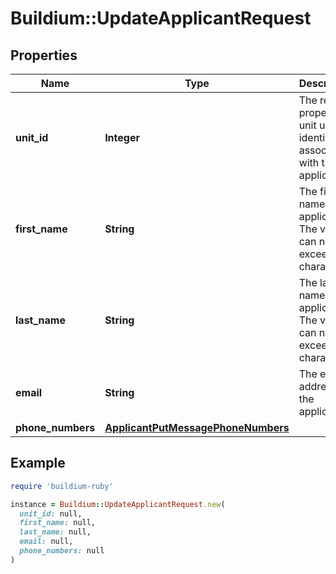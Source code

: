# Buildium::UpdateApplicantRequest

## Properties

| Name | Type | Description | Notes |
| ---- | ---- | ----------- | ----- |
| **unit_id** | **Integer** | The rental property unit unique identifier to associate with the applicant. | [optional] |
| **first_name** | **String** | The first name of the applicant. The value can not exceed 127 characters. |  |
| **last_name** | **String** | The last name of the applicant. The value can not exceed 127 characters. |  |
| **email** | **String** | The email address of the applicant. | [optional] |
| **phone_numbers** | [**ApplicantPutMessagePhoneNumbers**](ApplicantPutMessagePhoneNumbers.md) |  | [optional] |

## Example

```ruby
require 'buildium-ruby'

instance = Buildium::UpdateApplicantRequest.new(
  unit_id: null,
  first_name: null,
  last_name: null,
  email: null,
  phone_numbers: null
)
```

